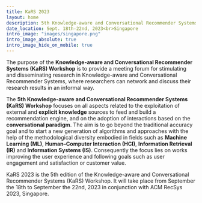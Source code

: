 ```yaml
---
title: KaRS 2023
layout: home
description: 5th Knowledge-aware and Conversational Recommender Systems Workshop
date_location: Sept. 18th-22nd, 2023<br>Singapore
intro_image: "images/singapore.png"
intro_image_absolute: true
intro_image_hide_on_mobile: true
---
```


The purpose of the **Knowledge-aware and Conversational Recommender Systems (KaRS) Workshop** is to provide a meeting forum for stimulating and disseminating research in Knowledge-aware and Conversational Recommender Systems, where researchers can network and discuss their research results in an informal way.

The **5th Knowledge-aware and Conversational Recommender Systems (KaRS) Workshop** focuses on all aspects related to the exploitation of external and **explicit knowledge** sources to feed and build a recommendation engine, and on the adoption of interactions based on the **conversational paradigm**. The aim is to go beyond the traditional accuracy goal and to start a new generation of algorithms and approaches with the help of the methodological diversity embodied in fields such as **Machine Learning (ML)**, **Human–Computer Interaction (HCI)**, **Information Retrieval (IR)** and **Information Systems (IS)**. Consequently the focus lies on works improving the user experience and following goals such as user engagement and satisfaction or customer value.

KaRS 2023 is the 5th edition of the Knowledge-aware and Conversational Recommender Systems (KaRS) Workshop. It will take place from September the 18th to September the 22nd, 2023 in conjunction with ACM RecSys 2023, Singapore.

